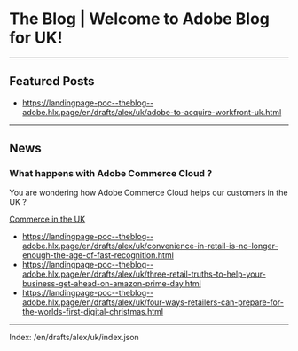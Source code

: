 # The Blog | Welcome to Adobe Blog for UK!

---

## Featured Posts

-   <https://landingpage-poc--theblog--adobe.hlx.page/en/drafts/alex/uk/adobe-to-acquire-workfront-uk.html>


---

## News

### What happens with Adobe Commerce Cloud ?

You are wondering how Adobe Commerce Cloud helps our customers in the UK ?

[Commerce in the UK](https://blog.adobe.com/en/topics/commerce-in-uk.html)

-   <https://landingpage-poc--theblog--adobe.hlx.page/en/drafts/alex/uk/convenience-in-retail-is-no-longer-enough-the-age-of-fast-recognition.html>
-   <https://landingpage-poc--theblog--adobe.hlx.page/en/drafts/alex/uk/three-retail-truths-to-help-your-business-get-ahead-on-amazon-prime-day.html>
-   <https://landingpage-poc--theblog--adobe.hlx.page/en/drafts/alex/uk/four-ways-retailers-can-prepare-for-the-worlds-first-digital-christmas.html>

---

Index: /en/drafts/alex/uk/index.json
